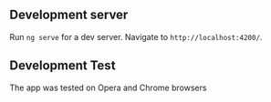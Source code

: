 ## Development server

Run `ng serve` for a dev server. Navigate to `http://localhost:4200/`. 

## Development Test

The app was tested on Opera and Chrome browsers
